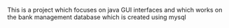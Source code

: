 This is a project which focuses on java GUI interfaces and which works on the bank management database which is created using mysql 

